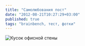 ```yaml
---
title: "Самолюбования пост"
date: "2012-08-21T10:27:29+03:00"
published: true
tags: "brainbench, тест, фотки"
---
```


![Кусок офисной стены](http://a51056ce8d9b948fb69e-8de36eb37b2366f5a76a776c3dee0b32.r42.cf1.rackcdn.com/certificates.jpg)